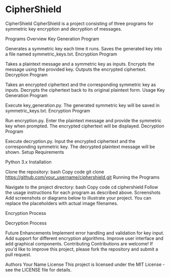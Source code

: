 # CipherShield
CipherShield
CipherShield is a project consisting of three programs for symmetric key encryption and decryption of messages.

Programs Overview
Key Generation Program

Generates a symmetric key each time it runs.
Saves the generated key into a file named symmetric_keys.txt.
Encryption Program

Takes a plaintext message and a symmetric key as inputs.
Encrypts the message using the provided key.
Outputs the encrypted ciphertext.
Decryption Program

Takes an encrypted ciphertext and the corresponding symmetric key as inputs.
Decrypts the ciphertext back to its original plaintext form.
Usage
Key Generation Program

Execute key_generation.py.
The generated symmetric key will be saved in symmetric_keys.txt.
Encryption Program

Run encryption.py.
Enter the plaintext message and provide the symmetric key when prompted.
The encrypted ciphertext will be displayed.
Decryption Program

Execute decryption.py.
Input the encrypted ciphertext and the corresponding symmetric key.
The decrypted plaintext message will be shown.
Setup
Requirements

Python 3.x
Installation

Clone the repository:
bash
Copy code
git clone https://github.com/your_username/ciphershield.git
Running the Programs

Navigate to the project directory:
bash
Copy code
cd ciphershield
Follow the usage instructions for each program as described above.
Screenshots
Add screenshots or diagrams below to illustrate your project. You can replace the placeholders with actual image filenames.

Encryption Process

Decryption Process

Future Enhancements
Implement error handling and validation for key input.
Add support for different encryption algorithms.
Improve user interface and add graphical components.
Contributing
Contributions are welcome! If you'd like to improve this project, please fork the repository and submit a pull request.

Authors
Your Name
License
This project is licensed under the MIT License - see the LICENSE file for details.
